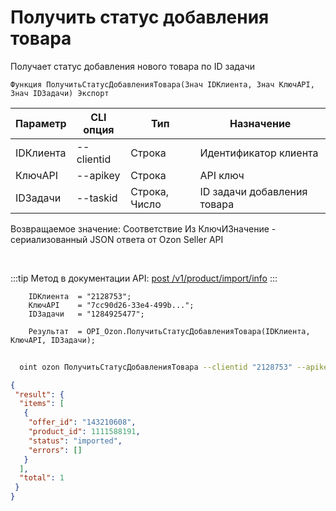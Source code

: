 ﻿---
sidebar_position: 17
---

# Получить статус добавления товара
 Получает статус добавления нового товара по ID задачи



`Функция ПолучитьСтатусДобавленияТовара(Знач IDКлиента, Знач КлючAPI, Знач IDЗадачи) Экспорт`

  | Параметр | CLI опция | Тип | Назначение |
  |-|-|-|-|
  | IDКлиента | --clientid | Строка | Идентификатор клиента |
  | КлючAPI | --apikey | Строка | API ключ |
  | IDЗадачи | --taskid | Строка, Число | ID задачи добавления товара |

  
  Возвращаемое значение:   Соответствие Из КлючИЗначение - сериализованный JSON ответа от Ozon Seller API

<br/>

:::tip
Метод в документации API: [post /v1/product/import/info](https://docs.ozon.ru/api/seller/#operation/ProductAPI_GetImportProductsInfo)
:::
<br/>


```bsl title="Пример кода"
    IDКлиента  = "2128753";
    КлючAPI    = "7cc90d26-33e4-499b...";
    IDЗадачи   = "1284925477";

    Результат  = OPI_Ozon.ПолучитьСтатусДобавленияТовара(IDКлиента, КлючAPI, IDЗадачи);
```



```sh title="Пример команды CLI"
    
  oint ozon ПолучитьСтатусДобавленияТовара --clientid "2128753" --apikey "7cc90d26-33e4-499b..." --taskid %taskid%

```

```json title="Результат"
{
 "result": {
  "items": [
   {
    "offer_id": "143210608",
    "product_id": 1111588191,
    "status": "imported",
    "errors": []
   }
  ],
  "total": 1
 }
}
```

